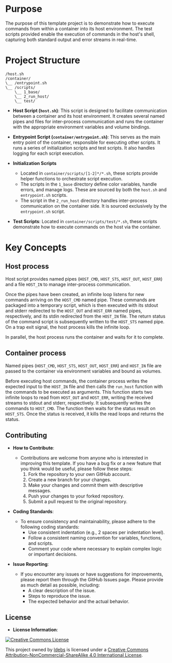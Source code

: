 # Purpose

The purpose of this template project is to demonstrate how to execute commands from within a container into its host environment. The test scripts provided enable the execution of commands in the host's shell, capturing both standard output and error streams in real-time.

# Project Structure

```
/host.sh
/container/
\__ /entrypoint.sh
\__ /scripts/
    \__ 1_base/
    \__ 2_run_host/
    \__ test/
```

- **Host Script (`host.sh`)**: This script is designed to facilitate communication between a container and its host environment. It creates several named pipes and files for inter-process communication and runs the container with the appropriate environment variables and volume bindings.

- **Entrypoint Script (`container/entrypoint.sh`)**: This serves as the main entry point of the container, responsible for executing other scripts. It runs a series of initialization scripts and test scripts. It also handles logging for each script execution.

- **Initialization Scripts**
   - Located in `container/scripts/[1-2]*/*.sh`, these scripts provide helper functions to orchestrate script execution.
   - The scripts in the `1_base` directory define color variables, handle errors, and manage logs. These are sourced by both the `host.sh` and `entrypoint.sh` scripts.
   - The script in the `2_run_host` directory handles inter-process communication on the container side. It is sourced exclusively by the `entrypoint.sh` script.

- **Test Scripts**: Located in `container/scripts/test/*.sh`, these scripts demonstrate how to execute commands on the host via the container.

# Key Concepts

## Host process

Host script provides named pipes (`HOST_CMD`, `HOST_STS`, `HOST_OUT`, `HOST_ERR`) and a file `HOST_IN` to manage inter-process communication. 

Once the pipes have been created, an infinite loop listens for new commands arriving on the `HOST_CMD` named pipe. These commands are packaged into a temporary script, which is then executed with its stdout and stderr redirected to the `HOST_OUT` and `HOST_ERR` named pipes, respectively, and its stdin redirected from the `HOST_IN` file. The return status of the command script is subsequently written to the `HOST_STS` named pipe. On a trap exit signal, the host process kills the infinite loop.

In parallel, the host process runs the container and waits for it to complete. 

## Container process

Named pipes (`HOST_CMD`, `HOST_STS`, `HOST_OUT`, `HOST_ERR`) and `HOST_IN` file are passed to the container via environment variables and bound as volumes.

Before executing host commands, the container process writes the expected input to the `HOST_IN` file and then calls the `run_host` function with the commands to be executed as arguments. This function starts two infinite loops to read from `HOST_OUT` and `HOST_ERR`, writing the received streams to stdout and stderr, respectively. It subsequently writes the commands to `HOST_CMD`. The function then waits for the status result on `HOST_STS`. Once the status is received, it kills the read loops and returns the status.

## Contributing

- **How to Contribute**:
  - Contributions are welcome from anyone who is interested in improving this template. If you have a bug fix or a new feature that you think would be useful, please follow these steps:
    1. Fork the repository to your own GitHub account.
    2. Create a new branch for your changes.
    3. Make your changes and commit them with descriptive messages.
    4. Push your changes to your forked repository.
    5. Submit a pull request to the original repository.

- **Coding Standards**:
  - To ensure consistency and maintainability, please adhere to the following coding standards:
    - Use consistent indentation (e.g., 2 spaces per indentation level).
    - Follow a consistent naming convention for variables, functions, and scripts.
    - Comment your code where necessary to explain complex logic or important decisions.

- **Issue Reporting**:
  - If you encounter any issues or have suggestions for improvements, please report them through the GitHub Issues page. Please provide as much detail as possible, including:
    - A clear description of the issue.
    - Steps to reproduce the issue.
    - The expected behavior and the actual behavior.

## License

- **License Information**:

[![Creative Commons License](https://i.creativecommons.org/l/by-nc-sa/4.0/88x31.png)](http://creativecommons.org/licenses/by-nc-sa/4.0/)
  
This project owned by [ldebs](https://www.ldebs.org/artnet2dmx) is licensed under a [Creative Commons Attribution-NonCommercial-ShareAlike 4.0 International License](http://creativecommons.org/licenses/by-nc-sa/4.0/).
